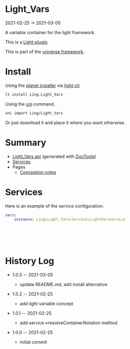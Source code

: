 Light_Vars
===========
2021-02-25 -> 2021-03-05



A variable container for the light framework.


This is a [Light plugin](https://github.com/lingtalfi/Light/blob/master/doc/pages/plugin.md).

This is part of the [universe framework](https://github.com/karayabin/universe-snapshot).


Install
==========
Using the [planet installer](https://github.com/lingtalfi/Light_PlanetInstaller) via [light-cli](https://github.com/lingtalfi/Light_Cli)
```bash
lt install Ling.Light_Vars
```

Using the [uni](https://github.com/lingtalfi/universe-naive-importer) command.
```bash
uni import Ling/Light_Vars
```

Or just download it and place it where you want otherwise.






Summary
===========
- [Light_Vars api](https://github.com/lingtalfi/Light_Vars/blob/master/doc/api/Ling/Light_Vars.md) (generated with [DocTools](https://github.com/lingtalfi/DocTools))
- [Services](#services)
- Pages
    - [Conception notes](https://github.com/lingtalfi/Light_Vars/blob/master/doc/pages/conception-notes.md)






Services
=========


Here is an example of the service configuration:

```yaml
vars:
    instance: Ling\Light_Vars\Service\LightVarsService







```



History Log
=============

- 1.0.3 -- 2021-03-05

    - update README.md, add install alternative

- 1.0.2 -- 2021-02-25

    - add light variable concept
  
- 1.0.1 -- 2021-02-25

    - add service->resolveContainerNotation method
  
- 1.0.0 -- 2021-02-25

    - initial commit